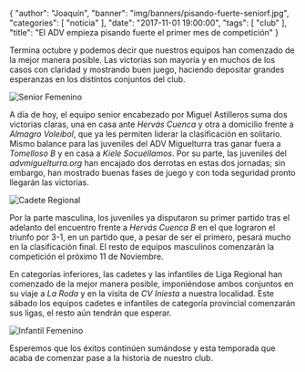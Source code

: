 {
  "author": "Joaquín",
  "banner": "img/banners/pisando-fuerte-seniorf.jpg",
  "categories": [
    "noticia"
  ],
  "date": "2017-11-01 19:00:00",
  "tags": [
    "club"
  ],
  "title": "El ADV empieza pisando fuerte el primer mes de competición"
}

Termina octubre y podemos decir que nuestros equipos han comenzado de
la mejor manera posible. Las victorias son mayoría y en muchos de los
casos con claridad y mostrando buen juego, haciendo depositar grandes
esperanzas en los distintos conjuntos del club.

![Senior Femenino](../../../../../img/banners/pisando-fuerte-seniorf.jpg)

A día de hoy, el equipo senior encabezado por Miguel Astilleros suma
dos victorias claras, una en casa ante _Hervás Cuenca_ y otra a
domicilio frente a _Almagro Voleibol_, que ya les permiten liderar la
clasificación en solitario. Mismo balance para las juveniles del ADV
Miguelturra tras ganar fuera a _Tomelloso B_ y en casa a _Kiele
Socuéllamos_. Por su parte, las juveniles del _advmiguelturra.org_ han
encajado dos derrotas en estas dos jornadas; sin embargo, han mostrado
buenas fases de juego y con toda seguridad pronto llegarán las
victorias.

![Cadete Regional](../../../../../img/banners/pisando-fuerte-cadete-reg.jpg)

Por la parte masculina, los juveniles ya disputaron su primer partido
tras el adelanto del encuentro frente a _Hervás Cuenca B_ en el que
lograron el triunfo por 3-1, en un partido que, a pesar de ser el
primero, pesará mucho en la clasificación final. El resto de equipos
masculinos comenzarán la competición el próximo 11 de Noviembre.

En categorías inferiores, las cadetes y las infantiles de Liga Regional
han comenzado de la mejor manera posible, imponiéndose ambos conjuntos
en su viaje a _La Roda_ y en la visita de _CV Iniesta_ a nuestra
localidad. Este sábado los equipos cadetes e infantiles de categoría
provincial comenzarán sus ligas, el resto aún tendrán que esperar.

![Infantil Femenino](../../../../../img/banners/pisando-fuerte-infantil-fem.jpg)

Esperemos que los éxitos continúen sumándose y esta temporada que
acaba de comenzar pase a la historia de nuestro club.
